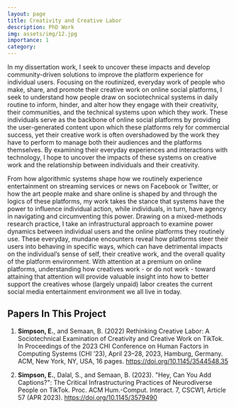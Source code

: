 ```yaml
---
layout: page
title: Creativity and Creative Labor
description: PhD Work
img: assets/img/12.jpg
importance: 1
category:
---
```


In my dissertation work, I seek to uncover these impacts and develop community-driven solutions to improve the platform experience for individual users. Focusing on the routinized, everyday work of people who make, share, and promote their creative work on online social platforms, I seek to understand how people draw on sociotechnical systems in daily routine to inform, hinder, and alter how they engage with their creativity, their communities, and the technical systems upon which they work. These individuals serve as the backbone of online social platforms by providing the user-generated content upon which these platforms rely for commercial success, yet their creative work is often overshadowed by the work they have to perform to manage both their audiences and the platforms themselves. By examining their everyday experiences and interactions with technology, I hope to uncover the impacts of these systems on creative work and the relationship between individuals and their creativity.

From how algorithmic systems shape how we routinely experience entertainment on streaming services or news on Facebook or Twitter, or how the art people make and share online is shaped by and through the logics of these platforms, my work takes the stance that systems have the power to influence individual action, while individuals, in turn, have agency in navigating and circumventing this power. Drawing on a mixed-methods research practice, I take an infrastructural approach to examine power dynamics between individual users and the online platforms they routinely use. These everyday, mundane encounters reveal how platforms steer their users into behaving in specific ways, which can have detrimental impacts on the individual’s sense of self, their creative work, and the overall quality of the platform environment. With attention at a premium on online platforms, understanding how creatives work - or do not work - toward attaining that attention will provide valuable insight into how to better support the creatives whose (largely unpaid) labor creates the current social media entertainment environment we all live in today.

## Papers In This Project
01. **Simpson, E.**, and Semaan, B. (2022) Rethinking Creative Labor: A Sociotechnical Examination of Creativity and Creative Work on TikTok. In Proceedings of the 2023 CHI Conference on Human Factors in Computing Systems (CHI ’23), April 23–28, 2023, Hamburg, Germany. ACM, New York, NY, USA, 16 pages. https://doi.org/10.1145/3544548.35

02. **Simpson, E.**, Dalal, S., and Semaan, B. (2023). "Hey, Can You Add Captions?": The Critical Infrastructuring Practices of Neurodiverse People on TikTok. Proc. ACM Hum.-Comput. Interact. 7, CSCW1, Article 57 (APR 2023). https://doi.org/10.1145/3579490
